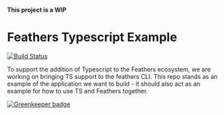 **This project is a WIP**

Feathers Typescript Example
==
[![Build Status](https://travis-ci.org/georgeedwards/Feathers-Typescript-Example.svg)](https://travis-ci.org/georgeedwards/Feathers-Typescript-Example)

To support the addition of Typescript to the Feathers ecosystem, we are working on bringing TS support to the feathers CLI. This repo stands as an example of the application we want to build - it should also act as an example for how to use TS and Feathers together.

[![Greenkeeper badge](https://badges.greenkeeper.io/georgeedwards/Feathers-Typescript-Example.svg)](https://greenkeeper.io/)